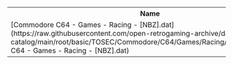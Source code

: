 <table>
<tr><th>Name</th><th>Size</th></tr>
<tr><td>[Commodore C64 - Games - Racing - [NBZ].dat](https://raw.githubusercontent.com/open-retrogaming-archive/dat-catalog/main/root/basic/TOSEC/Commodore/C64/Games/Racing/[NBZ]/Commodore C64 - Games - Racing - [NBZ].dat)</td><td>16616</td></tr>
</table>

